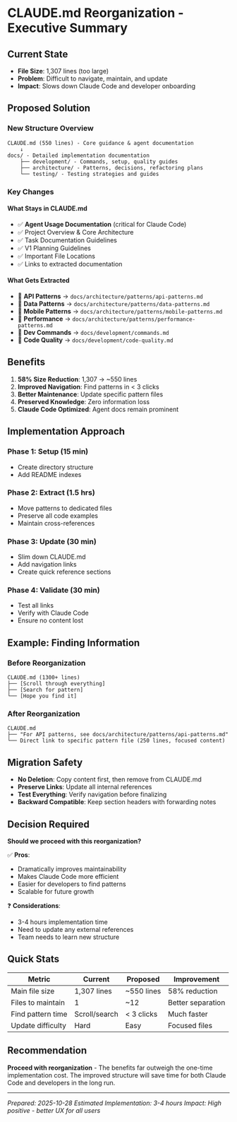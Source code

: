 # CLAUDE.md Reorganization - Executive Summary

## Current State
- **File Size**: 1,307 lines (too large)
- **Problem**: Difficult to navigate, maintain, and update
- **Impact**: Slows down Claude Code and developer onboarding

## Proposed Solution

### New Structure Overview
```
CLAUDE.md (550 lines) - Core guidance & agent documentation
    ↓
docs/ - Detailed implementation documentation
    ├── development/ - Commands, setup, quality guides
    ├── architecture/ - Patterns, decisions, refactoring plans
    └── testing/ - Testing strategies and guides
```

### Key Changes

#### What Stays in CLAUDE.md
- ✅ **Agent Usage Documentation** (critical for Claude Code)
- ✅ Project Overview & Core Architecture
- ✅ Task Documentation Guidelines
- ✅ V1 Planning Guidelines
- ✅ Important File Locations
- ✅ Links to extracted documentation

#### What Gets Extracted
- 📁 **API Patterns** → `docs/architecture/patterns/api-patterns.md`
- 📁 **Data Patterns** → `docs/architecture/patterns/data-patterns.md`
- 📁 **Mobile Patterns** → `docs/architecture/patterns/mobile-patterns.md`
- 📁 **Performance** → `docs/architecture/patterns/performance-patterns.md`
- 📁 **Dev Commands** → `docs/development/commands.md`
- 📁 **Code Quality** → `docs/development/code-quality.md`

## Benefits

1. **58% Size Reduction**: 1,307 → ~550 lines
2. **Improved Navigation**: Find patterns in < 3 clicks
3. **Better Maintenance**: Update specific pattern files
4. **Preserved Knowledge**: Zero information loss
5. **Claude Code Optimized**: Agent docs remain prominent

## Implementation Approach

### Phase 1: Setup (15 min)
- Create directory structure
- Add README indexes

### Phase 2: Extract (1.5 hrs)
- Move patterns to dedicated files
- Preserve all code examples
- Maintain cross-references

### Phase 3: Update (30 min)
- Slim down CLAUDE.md
- Add navigation links
- Create quick reference sections

### Phase 4: Validate (30 min)
- Test all links
- Verify with Claude Code
- Ensure no content lost

## Example: Finding Information

### Before Reorganization
```
CLAUDE.md (1300+ lines)
├── [Scroll through everything]
├── [Search for pattern]
└── [Hope you find it]
```

### After Reorganization
```
CLAUDE.md
├── "For API patterns, see docs/architecture/patterns/api-patterns.md"
└── Direct link to specific pattern file (250 lines, focused content)
```

## Migration Safety

- **No Deletion**: Copy content first, then remove from CLAUDE.md
- **Preserve Links**: Update all internal references
- **Test Everything**: Verify navigation before finalizing
- **Backward Compatible**: Keep section headers with forwarding notes

## Decision Required

**Should we proceed with this reorganization?**

✅ **Pros**:
- Dramatically improves maintainability
- Makes Claude Code more efficient
- Easier for developers to find patterns
- Scalable for future growth

❓ **Considerations**:
- 3-4 hours implementation time
- Need to update any external references
- Team needs to learn new structure

## Quick Stats

| Metric | Current | Proposed | Improvement |
|--------|---------|----------|-------------|
| Main file size | 1,307 lines | ~550 lines | 58% reduction |
| Files to maintain | 1 | ~12 | Better separation |
| Find pattern time | Scroll/search | < 3 clicks | Much faster |
| Update difficulty | Hard | Easy | Focused files |

## Recommendation

**Proceed with reorganization** - The benefits far outweigh the one-time implementation cost. The improved structure will save time for both Claude Code and developers in the long run.

---

*Prepared: 2025-10-28*
*Estimated Implementation: 3-4 hours*
*Impact: High positive - better UX for all users*